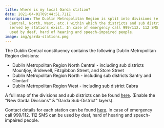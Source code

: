 ```yaml
---
title: Where is my local Garda station?
date: 2021-04-01T09:44:51.711Z
description: The Dublin Metropolitan Region is split into divisions (e.g. North
  Central, North, West, etc.) within which the districts and sub districts
  served by stations exist. In case of emergency call 999/112. 112 SMS can be
  used by deaf, hard of hearing and speech-impaired people.
image: img/garda-stations.png
---
```

The Dublin Central constituency contains the following Dublin Metropolitan Region divisions: 

* Dublin Metropolitan Region North Central - including sub districts Mountjoy, Bridewell, Fitzgibbon Street, and Store Street
* Dublin Metropolitan Region North - including sub districts Santry and Clontarf
* Dublin Metropolitan Region West - including sub district Cabra

A full map of the divisions and sub districts can be found [here](https://www.arcgis.com/apps/webappviewer/index.html?id=6b2f1764d5254ceeaa88ab0d5daf82ed). (Enable the "New Garda Divisions" & "Garda Sub-District" layers).

Contact details for each station can be found [here](https://www.garda.ie/en/contact-us/station-directory/). In case of emergency call 999/112. 112 SMS can be used by deaf, hard of hearing and speech-impaired people.